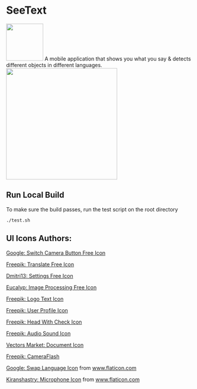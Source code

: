 # SeeText
<img width="100" src="https://user-images.githubusercontent.com/37888675/80987542-321b1000-8e00-11ea-8d28-9c410e4b01df.png">
A mobile application that shows you what you say & detects different objects in different languages.

<img width="300" src="https://github.com/DPigeon/SeeText/blob/integration/wireframes/Demo.gif?raw=true">

## Run Local Build
To make sure the build passes, run the test script on the root directory

```
./test.sh
``` 

## UI Icons Authors:
<a href="https://www.flaticon.com/authors/google">Google: Switch Camera Button Free Icon</a>

<a href="https://www.flaticon.com/authors/freepik">Freepik: Translate Free Icon</a>

<a href="https://www.flaticon.com/authors/dmitri13">Dmitri13: Settings Free Icon</a>

<a href="https://www.flaticon.com/authors/eucalyp">Eucalyp: Image Processing Free Icon

<a href="https://www.freepik.com/flaticon">Freepik: Logo Text Icon</a>

<a href="https://www.freepik.com/flaticon">Freepik: User Profile Icon</a>

<a href="https://www.freepik.com/flaticon">Freepik: Head With Check Icon</a>

<a href="https://www.freepik.com/flaticon">Freepik: Audio Sound Icon</a>

<a href="https://www.flaticon.com/authors/vectors-market">Vectors Market: Document Icon</a>

<a href="https://www.flaticon.com/authors/freepik">Freepik: CameraFlash</a>

<a href="https://www.flaticon.com/authors/google">Google: Swap Language Icon</a> from <a href="https://www.flaticon.com/" title="Flaticon"> www.flaticon.com</a>

<a href="https://www.flaticon.com/authors/kiranshastry">Kiranshastry: Microphone Icon</a> from <a href="https://www.flaticon.com/" title="Flaticon"> www.flaticon.com</a>
